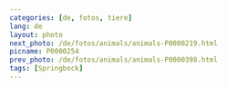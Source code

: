 ```yaml
---
categories: [de, fotos, tiere]
lang: de
layout: photo
next_photo: /de/fotos/animals/animals-P0000219.html
picname: P0000254
prev_photo: /de/fotos/animals/animals-P0000398.html
tags: [Springbock]
---
```

